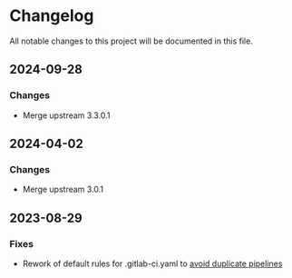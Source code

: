 <!-- markdownlint-disable MD024 -->
# Changelog

All notable changes to this project will be documented in this file.

## 2024-09-28

### Changes

* Merge upstream 3.3.0.1

## 2024-04-02

### Changes

* Merge upstream 3.0.1

## 2023-08-29

### Fixes

* Rework of default rules for .gitlab-ci.yaml to [avoid duplicate pipelines](https://docs.gitlab.com/ee/ci/jobs/job_control.html#avoid-duplicate-pipelines)
